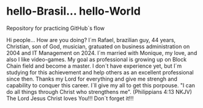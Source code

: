 # hello-Brasil... hello-World
Repository for practicing GitHub`s flow

Hi people... How are you doing? I´m Rafael, brazilian guy, 44 years, Christian, son of God, musician, gratuated on business administration on 2004 and
IT Management on 2024. I´m married with Monique, my love, and also I like video-games. My goal as professional is growing up on Block Chain field and become
a master. I don´t have experience yet, but I´m studying for this achievement and help others as an excellent professional since then. Thanks my Lord for 
everything and give me strengh and capability to conquer this career. I´ll give my all to get this porpouse. 
"I can do all things through Christ who strengthens me". (Philippians 4:13 NKJV)
The Lord Jesus Christ loves You!!! Don´t forget it!!!
